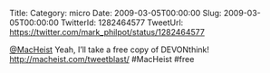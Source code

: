 Title: 
Category: micro
Date: 2009-03-05T00:00:00
Slug: 2009-03-05T00:00:00
TwitterId: 1282464577
TweetUrl: https://twitter.com/mark_philpot/status/1282464577

[@MacHeist](https://twitter.com/MacHeist) Yeah, I’ll take a free copy of DEVONthink! http://macheist.com/tweetblast/ #MacHeist #free
